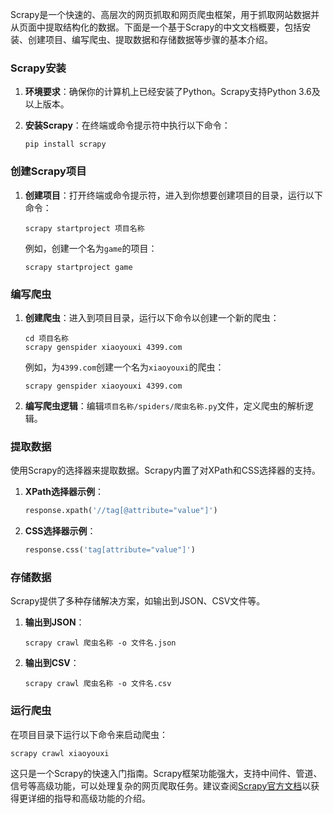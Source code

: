 Scrapy是一个快速的、高层次的网页抓取和网页爬虫框架，用于抓取网站数据并从页面中提取结构化的数据。下面是一个基于Scrapy的中文文档概要，包括安装、创建项目、编写爬虫、提取数据和存储数据等步骤的基本介绍。

### Scrapy安装

1. **环境要求**：确保你的计算机上已经安装了Python。Scrapy支持Python 3.6及以上版本。
2. **安装Scrapy**：在终端或命令提示符中执行以下命令：

   ```
   pip install scrapy
   ```

### 创建Scrapy项目

1. **创建项目**：打开终端或命令提示符，进入到你想要创建项目的目录，运行以下命令：

   ```
   scrapy startproject 项目名称
   ```

   例如，创建一个名为`game`的项目：

   ```
   scrapy startproject game
   ```

### 编写爬虫

1. **创建爬虫**：进入到项目目录，运行以下命令以创建一个新的爬虫：

   ```
   cd 项目名称
   scrapy genspider xiaoyouxi 4399.com
   ```

   例如，为`4399.com`创建一个名为`xiaoyouxi`的爬虫：

   ```
   scrapy genspider xiaoyouxi 4399.com
   ```

2. **编写爬虫逻辑**：编辑`项目名称/spiders/爬虫名称.py`文件，定义爬虫的解析逻辑。

### 提取数据

使用Scrapy的选择器来提取数据。Scrapy内置了对XPath和CSS选择器的支持。

1. **XPath选择器示例**：

   ```python
   response.xpath('//tag[@attribute="value"]')
   ```

2. **CSS选择器示例**：

   ```python
   response.css('tag[attribute="value"]')
   ```

### 存储数据

Scrapy提供了多种存储解决方案，如输出到JSON、CSV文件等。

1. **输出到JSON**：

   ```
   scrapy crawl 爬虫名称 -o 文件名.json
   ```

2. **输出到CSV**：

   ```
   scrapy crawl 爬虫名称 -o 文件名.csv
   ```

### 运行爬虫

在项目目录下运行以下命令来启动爬虫：

```
scrapy crawl xiaoyouxi
```

这只是一个Scrapy的快速入门指南。Scrapy框架功能强大，支持中间件、管道、信号等高级功能，可以处理复杂的网页爬取任务。建议查阅[Scrapy官方文档](https://docs.scrapy.org/en/latest/)以获得更详细的指导和高级功能的介绍。